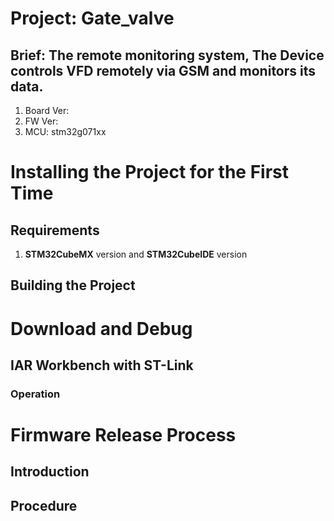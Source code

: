 # Project: Gate_valve

## Brief: The remote monitoring system, The Device controls VFD remotely via GSM and monitors its data. 
1. Board Ver:
2. FW Ver:
3. MCU: stm32g071xx


# Installing the Project for the First Time

## Requirements
1. **STM32CubeMX** version and **STM32CubeIDE** version 

## Building the Project

# Download and Debug

## IAR Workbench with ST-Link

### Operation

# Firmware Release Process

## Introduction

## Procedure
